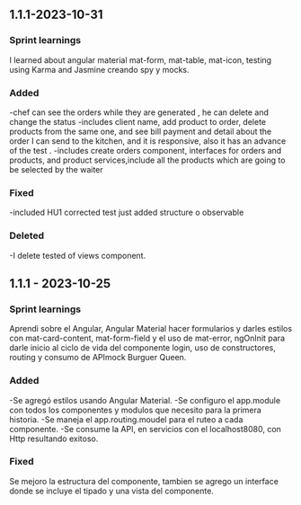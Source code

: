 ## 1.1.1-2023-10-31
### Sprint learnings
I learned about angular material mat-form, mat-table, mat-icon, testing using Karma and Jasmine creando spy y mocks.

### Added
-chef can see the orders while they are generated , he can delete and change the status
-includes client name, add product to order, delete products from the same one, and see bill payment and detail about the order I can send to the kitchen, and it is responsive, also it has an advance of the test .
-includes create orders component, interfaces for orders and products, and product services,include all the products which are going to be selected by the waiter

### Fixed
-included HU1 corrected test just added structure o observable

### Deleted
-I delete tested of views component. 

## 1.1.1 - 2023-10-25
### Sprint learnings

Aprendi sobre el Angular, Angular Material hacer formularios y darles estilos con mat-card-content, mat-form-field y el uso de mat-error, ngOnInit para darle inicio al ciclo de vida del componente login, uso de constructores, routing y consumo de APImock Burguer Queen.
### Added

-Se agregó estilos usando Angular Material.
-Se configuro el app.module con todos los componentes y modulos que necesito para la primera historia.
-Se maneja el app.routing.moudel para el ruteo a cada componente.
-Se consume la API, en servicios con el localhost8080, con Http resultando exitoso.

### Fixed
Se mejoro la estructura del componente, tambien se agrego un interface donde se incluye el tipado y una vista del componente.

